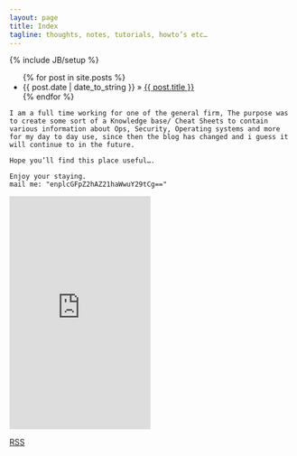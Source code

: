 ```yaml
---
layout: page
title: Index
tagline: thoughts, notes, tutorials, howto’s etc…
---
```

{% include JB/setup %}

<ul class="posts">
  {% for post in site.posts %}
    <li><span>{{ post.date | date_to_string }}</span> &raquo; <a href="{{ BASE_PATH }}{{ post.url }}">{{ post.title }}</a></li>
  {% endfor %}
</ul>

    I am a full time working for one of the general firm, The purpose was to create some sort of a Knowledge base/ Cheat Sheets to contain various information about Ops, Security, Operating systems and more for my day to day use, since then the blog has changed and i guess it will continue to in the future.

    Hope you’ll find this place useful….

    Enjoy your staying.
    mail me: "enplcGFpZ2hAZ21haWwuY29tCg=="

<iframe scrolling="no" style="border:none;" width="250" height="413" src="https://www.google.com/trends/topcharts/widget?cid=61685d24-b18e-46f3-8a2a-6fd3cab6b1a4&geo=&date=2014&vm=trendingchart&h=413"></iframe>

[RSS](http://blog.gohjkl.com/rss.xml)
